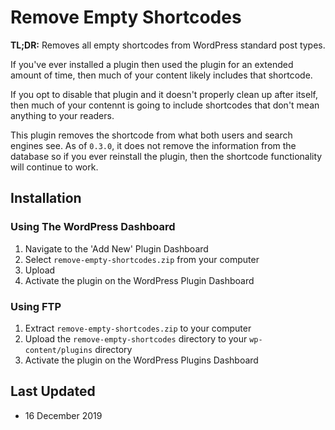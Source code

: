 # Remove Empty Shortcodes

**TL;DR:** Removes all empty shortcodes from WordPress standard post types.

If you've ever installed a plugin then used the plugin for an extended amount of time,
then much of your content likely includes that shortcode.

If you opt to disable that plugin and it doesn't properly clean up after itself, then much of your contennt is going to include shortcodes that don't mean anything to your readers.

This plugin removes the shortcode from what both users and search engines see. As of `0.3.0`, it does not remove the information from the database so if you ever reinstall the plugin, then the shortcode functionality will continue to work.

## Installation

### Using The WordPress Dashboard

1. Navigate to the 'Add New' Plugin Dashboard
2. Select `remove-empty-shortcodes.zip` from your computer
3. Upload
4. Activate the plugin on the WordPress Plugin Dashboard

### Using FTP

1. Extract `remove-empty-shortcodes.zip` to your computer
2. Upload the `remove-empty-shortcodes` directory to your `wp-content/plugins` directory
3. Activate the plugin on the WordPress Plugins Dashboard

## Last Updated

* 16 December 2019

